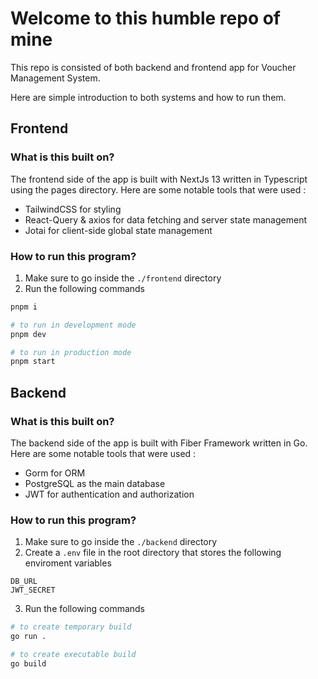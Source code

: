 # Welcome to this humble repo of mine

This repo is consisted of both backend and frontend app for Voucher Management System.

Here are simple introduction to both systems and how to run them.

## Frontend
### What is this built on?
The frontend side of the app is built with NextJs 13 written in Typescript using the pages directory. Here are some notable tools that were used :
- TailwindCSS for styling
- React-Query & axios for data fetching and server state management
- Jotai for client-side global state management

### How to run this program?
1. Make sure to go inside the `./frontend` directory
2. Run the following commands
```sh
pnpm i

# to run in development mode
pnpm dev

# to run in production mode
pnpm start

```

## Backend
### What is this built on?
The backend side of the app is built with Fiber Framework written in Go. Here are some notable tools that were used :
- Gorm for ORM
- PostgreSQL as the main database
- JWT for authentication and authorization

### How to run this program?
1. Make sure to go inside the `./backend` directory
2. Create a `.env` file in the root directory that stores the following enviroment variables
```
DB_URL
JWT_SECRET
```
3. Run the following commands
```sh
# to create temporary build
go run .

# to create executable build
go build

```

